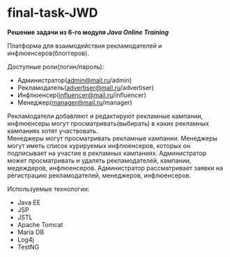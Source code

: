 # final-task-JWD

 **Решение задачи из 6-го модуля _Java Online Training_**
 
 Платформа для взаимодействия рекламодателей и инфлюенсеров(блоггеров).

Доступные роли(логин/пароль):
- Администратор(admin@mail.ru/admin)
- Рекламодатель(advertiser@mail.ru/advertiser)
- Инфлюенсер(influencer@mail.ru/influencer)
- Менеджер(manager@mail.ru/manager)

Рекламодатели добавляют и редактируют рекламные кампании, инфлюенсеры могут 
просматривать(выбирать) в каких рекламных кампаниях хотят участвовать.  
Менеджеры могут просматривать рекламные кампании. Менеджеры могут иметь список 
курируемых инфлюенсеров, которых он подписывает на участие в рекламных кампаниях. 
Администратор может просматривать и удалять рекламодателей, кампании, медеждеров, инфлюенсеров. 
Администратор рассматривает заявки на регистрацию рекламодателей, менеджеров, инфлюенсеров.

Используемые технологии:
- Java EE
- JSP
- JSTL
- Apache Tomcat
- Maria DB
- Log4j
- TestNG
